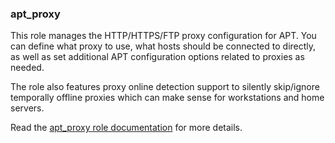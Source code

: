 ### apt_proxy

This role manages the HTTP/HTTPS/FTP proxy configuration for APT. You
can define what proxy to use, what hosts should be connected to
directly, as well as set additional APT configuration options related to
proxies as needed.

The role also features proxy online detection support to silently
skip/ignore temporally offline proxies which can make sense for
workstations and home servers.

Read the [apt_proxy role documentation](https://docs.debops.org/en/master/ansible/roles/apt_proxy/) for more details.
